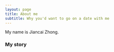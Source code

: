 ```yaml
---
layout: page
title: About me
subtitle: Why you'd want to go on a date with me
---
```


My name is Jiancai Zhong.

### My story
